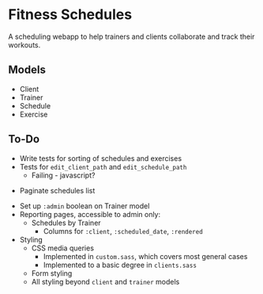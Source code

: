 # Fitness Schedules #

A scheduling webapp to help trainers and clients collaborate and track their workouts.

## Models ##

- Client
- Trainer
- Schedule
- Exercise

## To-Do ##

+	Write tests for sorting of schedules and exercises
+	Tests for `edit_client_path` and `edit_schedule_path`
	*	Failing - javascript? 
*	Paginate schedules list
+	Set up `:admin` boolean on Trainer model
+	Reporting pages, accessible to admin only:
	*	Schedules by Trainer
		-	Columns for `:client`, `:scheduled_date`, `:rendered`
+	Styling
	*	CSS media queries
		-	Implemented in `custom.sass`, which covers most general cases
		-	Implemented to a basic degree in `clients.sass`
	*	Form styling
	*	All styling beyond `client` and `trainer` models